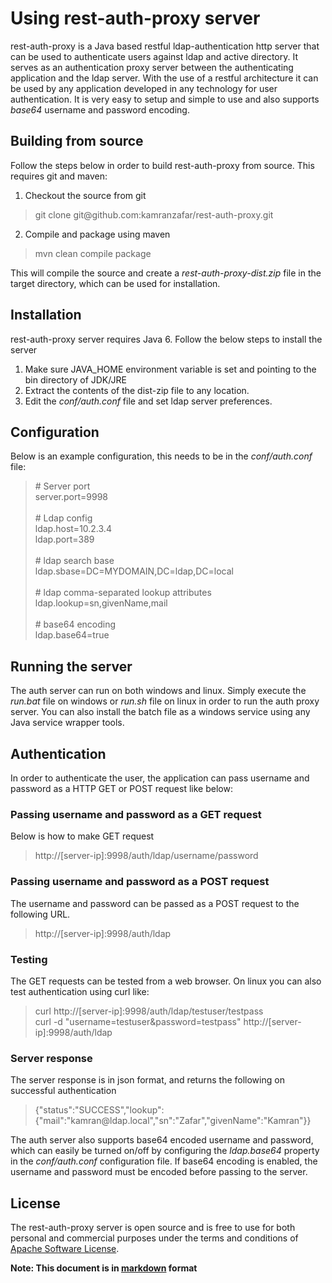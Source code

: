 Using rest-auth-proxy server
============================

rest-auth-proxy is a Java based restful ldap-authentication http server that can be used to authenticate users against ldap and
active directory. It serves as an authentication proxy server between the authenticating application and the ldap server. 
With the use of a restful architecture it can be used by any application developed in any technology for user authentication. 
It is very easy to setup and simple to use and also supports *base64* username and password encoding.

Building from source
--------------------

Follow the steps below in order to build rest-auth-proxy from source. This requires git and maven:

1. Checkout the source from git
> git clone git&#64;github.com:kamranzafar/rest-auth-proxy.git

2. Compile and package using maven
> mvn clean compile package

This will compile the source and create a *rest-auth-proxy-dist.zip* file in the target directory, which can be used for installation.

Installation
------------

rest-auth-proxy server requires Java 6. Follow the below steps to install the server

1. Make sure JAVA_HOME environment variable is set and pointing to the bin directory of JDK/JRE
2. Extract the contents of the dist-zip file to any location.
3. Edit the *conf/auth.conf* file and set ldap server preferences. 

Configuration
-------------

Below is an example configuration, this needs to be in the *conf/auth.conf* file:

> \# Server port<br />
 server.port=9998<br /><br />
 \# Ldap config<br />
 ldap.host=10.2.3.4<br />
 ldap.port=389<br /><br />
 \# ldap search base<br />
 ldap.sbase=DC=MYDOMAIN,DC=ldap,DC=local<br /><br />
 \# ldap comma-separated lookup attributes<br />
 ldap.lookup=sn,givenName,mail<br /><br />
 \# base64 encoding<br />
 ldap.base64=true

Running the server
------------------

The auth server can run on both windows and linux. Simply execute the *run.bat* file on windows or *run.sh* file on linux
in order to run the auth proxy server. You can also install the batch file as a windows service using any Java service wrapper
tools.

Authentication
--------------

In order to authenticate the user, the application can pass username and password as a HTTP GET or POST request like below:

### Passing username and password as a GET request
Below is how to make GET request
> http://\[server-ip\]:9998/auth/ldap/username/password

### Passing username and password as a POST request
The username and password can be passed as a POST request to the following URL.
> http://\[server-ip\]:9998/auth/ldap

### Testing
The GET requests can be tested from a web browser. On linux you can also test authentication using curl like:

> curl http://\[server-ip\]:9998/auth/ldap/testuser/testpass<br />
> curl -d "username=testuser&password=testpass" http://\[server-ip\]:9998/auth/ldap

### Server response
The server response is in json format, and returns the following on successful authentication
> {"status":"SUCCESS","lookup":{"mail":"kamran&#64;ldap.local","sn":"Zafar","givenName":"Kamran"}}

The auth server also supports base64 encoded username and password, which can easily be turned on/off by configuring the *ldap.base64* property
in the *conf/auth.conf* configuration file. If base64 encoding is enabled, the username and password must be encoded before passing to the server.

License
-------

The rest-auth-proxy server is open source and is free to use for both personal and commercial purposes under the terms and
conditions of [Apache Software License](http://www.apache.org/licenses/LICENSE-2.0.html "ASL 2.0").

__Note: This document is in [markdown](http://daringfireball.net/projects/markdown "Markdown") format__
